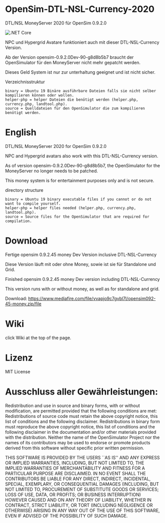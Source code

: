 # OpenSim-DTL-NSL-Currency-2020
DTL/NSL MoneyServer 2020 für OpenSim 0.9.2.0

![.NET Core](https://github.com/Moto/OpenSim-DTL-NSL-Currency-2020/workflows/.NET%20Core/badge.svg)

NPC und Hypergrid Avatare funktioniert auch mit dieser DTL-NSL-Currency Version.

Ab der Version opensim-0.9.2.0Dev-90-g8d8b5b7 braucht der OpenSimulator für den MoneyServer nicht mehr gepatcht werden.

Dieses Geld System ist nur zur unterhaltung geeignet und ist nicht sicher.

Verzeichnisstruktur

    binary = Ubuntu 19 Binäre ausführbare Dateien falls sie nicht selber kompilieren können oder wollen.
    helper-php = helper Dateien die benötigt werden (helper.php, currency.php, landtool.php).
    source = Quelldateien für den OpenSimulator die zum kompilieren benötigt werden.

# English
DTL/NSL MoneyServer 2020 for OpenSim 0.9.2.0

NPC and Hypergrid avatars also work with this DTL-NSL-Currency version.

As of version opensim-0.9.2.0Dev-90-g8d8b5b7, the OpenSimulator for the MoneyServer no longer needs to be patched. 

This money system is for entertainment purposes only and is not secure.

directory structure

    binary = Ubuntu 19 binary executable files if you cannot or do not want to compile yourself.
    helper-php = helper files needed (helper.php, currency.php, landtool.php).
    source = Source files for the OpenSimulator that are required for compilation.


# Download
Fertige opensim 0.9.2.45 money Dev Version inclusive DTL-NSL-Currency 

Diese Version läuft mit oder ohne Money, sowie ist sie für Standalone und Grid.

Finished opensim 0.9.2.45 money Dev version including DTL-NSL-Currency

This version runs with or without money, as well as for standalone and grid.

Download: https://www.mediafire.com/file/vvapjo9c7gvbl7l/opensim092-45-money.zip/file

# Wiki
click Wiki at the top of the page.

# Lizenz
MIT License
    
# Ausschluss aller Gewährleistungen:
Redistribution and use in source and binary forms, with or without
modification, are permitted provided that the following conditions are met:
Redistributions of source code must retain the above copyright
notice, this list of conditions and the following disclaimer.
Redistributions in binary form must reproduce the above copyright
notice, this list of conditions and the following disclaimer in the
documentation and/or other materials provided with the distribution.
Neither the name of the OpenSimulator Project nor the
names of its contributors may be used to endorse or promote products
derived from this software without specific prior written permission.


THIS SOFTWARE IS PROVIDED BY THE USERS ``AS IS'' AND ANY
 EXPRESS OR IMPLIED WARRANTIES, INCLUDING, BUT NOT LIMITED TO, THE IMPLIED
WARRANTIES OF MERCHANTABILITY AND FITNESS FOR A PARTICULAR PURPOSE ARE
DISCLAIMED. IN NO EVENT SHALL THE CONTRIBUTORS BE LIABLE FOR ANY
DIRECT, INDIRECT, INCIDENTAL, SPECIAL, EXEMPLARY, OR CONSEQUENTIAL DAMAGES
(INCLUDING, BUT NOT LIMITED TO, PROCUREMENT OF SUBSTITUTE GOODS OR SERVICES;
LOSS OF USE, DATA, OR PROFITS; OR BUSINESS INTERRUPTION) HOWEVER CAUSED AND
ON ANY THEORY OF LIABILITY, WHETHER IN CONTRACT, STRICT LIABILITY, OR TORT
(INCLUDING NEGLIGENCE OR OTHERWISE) ARISING IN ANY WAY OUT OF THE USE OF THIS
SOFTWARE, EVEN IF ADVISED OF THE POSSIBILITY OF SUCH DAMAGE.
